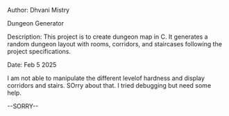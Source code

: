 Author: Dhvani Mistry


Dungeon Generator

Description:
This project is to create dungeon map in C. It generates a random dungeon layout with rooms, corridors, and staircases following the project specifications.

Date: Feb 5 2025

I am not able to manipulate the different levelof hardness and display corridors and  stairs. SOrry about that. I tried debugging but need some help. 

--SORRY--